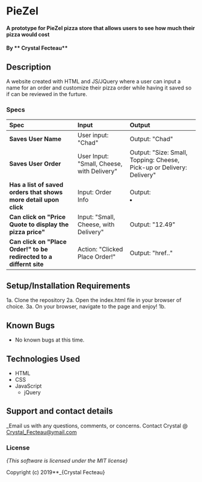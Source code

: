 # PieZel

#### A prototype for PieZel pizza store that allows users to see how much their pizza would cost

#### By ** Crystal Fecteau**

## Description

A website created with HTML and JS/JQuery where a user can input a name for an order and customize their pizza order while having it saved so if can be reviewed in the furture.


### Specs
| Spec | Input | Output |
| :-------------     | :------------- | :------------- |
| **Saves User Name** | User input: "Chad" | Output: "Chad" |
| **Saves User Order**| User Input: "Small, Cheese, with Delivery" | Output: "Size: Small, Topping: Cheese, Pick-up or Delivery: Delivery" |
| **Has a list of saved orders that shows more detail upon click**| Input: Order Info | Output: <li> |
|**Can click on "Price Quote to display the pizza price"**| Input: "Small, Cheese, with Delivery" | Output: "12.49" |
|**Can click on "Place Order!" to be redirected to a differnt site**| Action: "Clicked Place Order!"| Output: "href.."

## Setup/Installation Requirements


1a. Clone the repository
2a. Open the index.html file in your browser of choice.
3a. On your browser, navigate to the page and enjoy!
1b.

## Known Bugs
* No known bugs at this time.

## Technologies Used
* HTML
* CSS
* JavaScript
  * jQuery

## Support and contact details

_Email us with any questions, comments, or concerns. Contact Crystal @ Crystal_Fecteau@ymail.com

### License

*{This software is licensed under the MIT license}*

Copyright (c) 2019**_{Crystal Fecteau}
